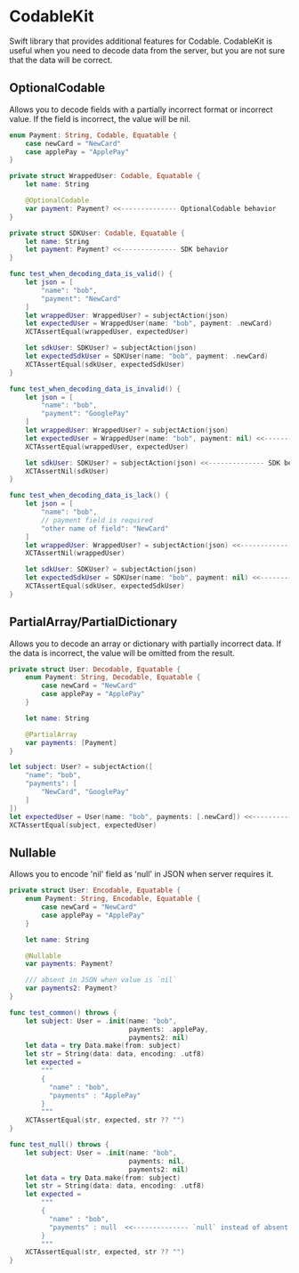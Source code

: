 # CodableKit

Swift library that provides additional features for Codable. CodableKit is useful when you need to decode data from the server, but you are not sure that the data will be correct.

## OptionalCodable
Allows you to decode fields with a partially incorrect format or incorrect value. If the field is incorrect, the value will be nil. 

```swift
enum Payment: String, Codable, Equatable {
    case newCard = "NewCard"
    case applePay = "ApplePay"
}

private struct WrappedUser: Codable, Equatable {
    let name: String

    @OptionalCodable
    var payment: Payment? <<-------------- OptionalCodable behavior
}

private struct SDKUser: Codable, Equatable {
    let name: String
    let payment: Payment? <<-------------- SDK behavior
}

func test_when_decoding_data_is_valid() {
    let json = [
        "name": "bob",
        "payment": "NewCard"
    ]
    let wrappedUser: WrappedUser? = subjectAction(json)
    let expectedUser = WrappedUser(name: "bob", payment: .newCard)
    XCTAssertEqual(wrappedUser, expectedUser)

    let sdkUser: SDKUser? = subjectAction(json)
    let expectedSdkUser = SDKUser(name: "bob", payment: .newCard)
    XCTAssertEqual(sdkUser, expectedSdkUser)
}

func test_when_decoding_data_is_invalid() {
    let json = [
        "name": "bob",
        "payment": "GooglePay"
    ]
    let wrappedUser: WrappedUser? = subjectAction(json)
    let expectedUser = WrappedUser(name: "bob", payment: nil) <<-------------- OptionalCodable behavior
    XCTAssertEqual(wrappedUser, expectedUser)

    let sdkUser: SDKUser? = subjectAction(json) <<-------------- SDK behavior
    XCTAssertNil(sdkUser)
}

func test_when_decoding_data_is_lack() {
    let json = [
        "name": "bob",
        // payment field is required
        "other name of field": "NewCard"
    ]
    let wrappedUser: WrappedUser? = subjectAction(json) <<-------------- OptionalCodable behavior
    XCTAssertNil(wrappedUser)

    let sdkUser: SDKUser? = subjectAction(json)
    let expectedSdkUser = SDKUser(name: "bob", payment: nil) <<-------------- SDK behavior
    XCTAssertEqual(sdkUser, expectedSdkUser)
}
```

## PartialArray/PartialDictionary
Allows you to decode an array or dictionary with partially incorrect data. If the data is incorrect, the value will be omitted from the result.

```swift
private struct User: Decodable, Equatable {
    enum Payment: String, Decodable, Equatable {
        case newCard = "NewCard"
        case applePay = "ApplePay"
    }

    let name: String

    @PartialArray
    var payments: [Payment]
}

let subject: User? = subjectAction([
    "name": "bob",
    "payments": [
        "NewCard", "GooglePay"
    ]
])
let expectedUser = User(name: "bob", payments: [.newCard]) <<-------------- unknown "GooglePay" is omitted
XCTAssertEqual(subject, expectedUser)
```

## Nullable
Allows you to encode 'nil' field as 'null' in JSON when server requires it.

```swift
private struct User: Encodable, Equatable {
    enum Payment: String, Encodable, Equatable {
        case newCard = "NewCard"
        case applePay = "ApplePay"
    }

    let name: String

    @Nullable
    var payments: Payment?

    /// absent in JSON when value is `nil`
    var payments2: Payment?
}

func test_common() throws {
    let subject: User = .init(name: "bob",
                              payments: .applePay,
                              payments2: nil)
    let data = try Data.make(from: subject)
    let str = String(data: data, encoding: .utf8)
    let expected =
        """
        {
          "name" : "bob",
          "payments" : "ApplePay"
        }
        """
    XCTAssertEqual(str, expected, str ?? "")
}

func test_null() throws {
    let subject: User = .init(name: "bob",
                              payments: nil,
                              payments2: nil)
    let data = try Data.make(from: subject)
    let str = String(data: data, encoding: .utf8)
    let expected =
        """
        {
          "name" : "bob",
          "payments" : null  <<-------------- `null` instead of absent
        }
        """
    XCTAssertEqual(str, expected, str ?? "")
}    
```
